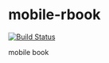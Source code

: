 # mobile-rbook  

[![Build Status](https://travis-ci.org/dmaklygin/mobile-rbook.svg?branch=master)](https://travis-ci.org/dmaklygin/mobile-rbook)

mobile book
